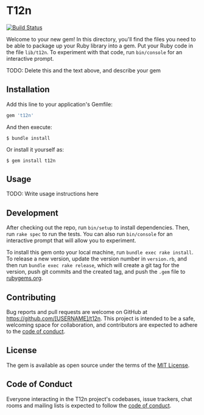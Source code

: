 # T12n

[![Build Status](https://travis-ci.com/austinthecoder/t12n.svg?branch=main)](https://travis-ci.com/austinthecoder/t12n)

Welcome to your new gem! In this directory, you'll find the files you need to be able to package up your Ruby library into a gem. Put your Ruby code in the file `lib/t12n`. To experiment with that code, run `bin/console` for an interactive prompt.

TODO: Delete this and the text above, and describe your gem

## Installation

Add this line to your application's Gemfile:

```ruby
gem 't12n'
```

And then execute:

    $ bundle install

Or install it yourself as:

    $ gem install t12n

## Usage

TODO: Write usage instructions here

## Development

After checking out the repo, run `bin/setup` to install dependencies. Then, run `rake spec` to run the tests. You can also run `bin/console` for an interactive prompt that will allow you to experiment.

To install this gem onto your local machine, run `bundle exec rake install`. To release a new version, update the version number in `version.rb`, and then run `bundle exec rake release`, which will create a git tag for the version, push git commits and the created tag, and push the `.gem` file to [rubygems.org](https://rubygems.org).

## Contributing

Bug reports and pull requests are welcome on GitHub at https://github.com/[USERNAME]/t12n. This project is intended to be a safe, welcoming space for collaboration, and contributors are expected to adhere to the [code of conduct](https://github.com/[USERNAME]/t12n/blob/master/CODE_OF_CONDUCT.md).

## License

The gem is available as open source under the terms of the [MIT License](https://opensource.org/licenses/MIT).

## Code of Conduct

Everyone interacting in the T12n project's codebases, issue trackers, chat rooms and mailing lists is expected to follow the [code of conduct](https://github.com/[USERNAME]/t12n/blob/master/CODE_OF_CONDUCT.md).
